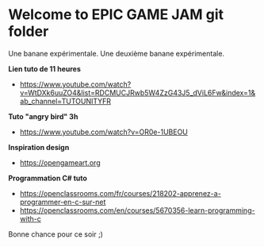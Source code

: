 # Welcome to EPIC GAME JAM git folder
Une banane expérimentale.
Une deuxième banane expérimentale.

__Lien tuto de 11 heures__
* https://www.youtube.com/watch?v=WtDXk6uuZO4&list=RDCMUCJRwb5W4ZzG43J5_dViL6Fw&index=1&ab_channel=TUTOUNITYFR

__Tuto "angry bird" 3h__
* https://www.youtube.com/watch?v=OR0e-1UBEOU
  
__Inspiration design__ 
* https://opengameart.org

__Programmation C# tuto__

* https://openclassrooms.com/fr/courses/218202-apprenez-a-programmer-en-c-sur-net
* https://openclassrooms.com/en/courses/5670356-learn-programming-with-c


Bonne chance pour ce soir ;)
